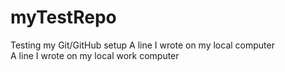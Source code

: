 # myTestRepo
Testing my Git/GitHub setup
A line I wrote on my local computer  
A line I wrote on my local work computer
